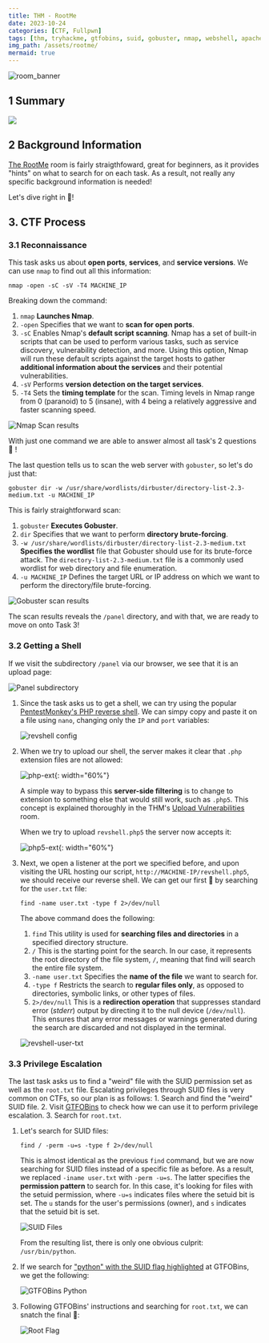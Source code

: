 ```yaml
---
title: THM - RootMe
date: 2023-10-24
categories: [CTF, Fullpwn]
tags: [thm, tryhackme, gtfobins, suid, gobuster, nmap, webshell, apache]
img_path: /assets/rootme/
mermaid: true
---
```


![room_banner](room-banner.png)

## 1 Summary

[![](https://mermaid.ink/img/pako:eNptkU1OwzAQRq9imU0qtZC1F0iU8CeBqBpYNSyceJxadexobANR04uwYc3tOAJOW6BIeGX5ffrmabymlRVAGZXavlRLjp7czgtD4jlbXJjQAHKvrHlijJU6wA5NF3kohUKovMWOkZOWG9B_M-dJModnQAckX4LWpChMcIDH_tWTz_e3j9Eo5hHELp4lCVrr_6F7GzKZnPam4e1QVNsyOA_YT_dCkdp-BsaD83fWrKAjs-sZGQy-BXbJsmu5c8rUJLpEvYlTAohUOrbF1_58b78dlz_eZG6Yd_VweT9VxvXZgAenSseaDCSJjsR5tCtgRzJND0iNAOaHpfKQDXv6RamkYxpX3XAl4l-st0OoX0IDBWXxKjiuClqYTczx4G3emYoyjwHGNLSCe8gUr5E3lEmuHWy-AFrKoPc?type=png)](https://mermaid.live/edit#pako:eNptkU1OwzAQRq9imU0qtZC1F0iU8CeBqBpYNSyceJxadexobANR04uwYc3tOAJOW6BIeGX5ffrmabymlRVAGZXavlRLjp7czgtD4jlbXJjQAHKvrHlijJU6wA5NF3kohUKovMWOkZOWG9B_M-dJModnQAckX4LWpChMcIDH_tWTz_e3j9Eo5hHELp4lCVrr_6F7GzKZnPam4e1QVNsyOA_YT_dCkdp-BsaD83fWrKAjs-sZGQy-BXbJsmu5c8rUJLpEvYlTAohUOrbF1_58b78dlz_eZG6Yd_VweT9VxvXZgAenSseaDCSJjsR5tCtgRzJND0iNAOaHpfKQDXv6RamkYxpX3XAl4l-st0OoX0IDBWXxKjiuClqYTczx4G3emYoyjwHGNLSCe8gUr5E3lEmuHWy-AFrKoPc)

## 2 Background Information

[The RootMe](https://tryhackme.com/room/rrootme) room is fairly straigthfoward, great for beginners, as it provides "hints" on what to search for on each task. As a result, not really any specific background information is needed!

Let's dive right in 🏃!

## 3. CTF Process

### 3.1 Reconnaissance

This task asks us about **open ports**, **services**, and **service versions**. We can use `nmap` to find out all this information:

```shell
nmap -open -sC -sV -T4 MACHINE_IP
```

Breaking down the command:
1. `nmap` **Launches Nmap**.
2. `-open` Specifies that we want to **scan for open ports**.
3. `-sC` Enables Nmap's **default script scanning**. Nmap has a set of built-in scripts that can be used to perform various tasks, such as service discovery, vulnerability detection, and more. Using this option, Nmap will run these default scripts against the target hosts to gather **additional information about the services** and their potential vulnerabilities.
4. `-sV` Performs **version detection on the target services**.
5. `-T4` Sets the **timing template** for the scan. Timing levels in Nmap range from 0 (paranoid) to 5 (insane), with 4 being a relatively aggressive and faster scanning speed.

![Nmap Scan results](nmap-scan.png)

With just one command we are able to answer almost all task's 2 questions 🍻 !

The last question tells us to scan the web server with `gobuster`, so let's do just that:

```shell
gobuster dir -w /usr/share/wordlists/dirbuster/directory-list-2.3-medium.txt -u MACHINE_IP
```

This is fairly straightforward scan:
1. `gobuster` **Executes Gobuster**.
2. `dir` Specifies that we want to perform **directory brute-forcing**.
3. `-w /usr/share/wordlists/dirbuster/directory-list-2.3-medium.txt` **Specifies the wordlist** file that Gobuster should use for its brute-force attack. The `directory-list-2.3-medium.txt` file is a commonly used wordlist for web directory and file enumeration.
4. `-u MACHINE_IP` Defines the target URL or IP address on which we want to perform the directory/file brute-forcing.

![Gobuster scan results](gobuster-scan.png)

The scan results reveals the `/panel` directory, and with that, we are ready to move on onto Task 3!

### 3.2 Getting a Shell

If we visit the subdirectory `/panel` via our browser, we see that it is an upload page:

![Panel subdirectory](panel-dir.png)

1. Since the task asks us to get a shell, we can try using the popular [PentestMonkey's PHP reverse shell](https://raw.githubusercontent.com/pentestmonkey/php-reverse-shell/master/php-reverse-shell.php). We can simpy copy and paste it on a file using `nano`, changing only the `IP` and `port` variables:

    ![revshell config](revshell.jpg)

2. When we try to upload our shell, the server makes it clear that `.php` extension files are not allowed:

    ![php-ext](php-ext.png){: width="60%"}

    A simple way to bypass this **server-side filtering** is to change to extension to something else that would still work, such as `.php5`. This concept is explained thoroughly in the THM's [Upload Vulnerabilities](https://tryhackme.com/room/uploadvulns) room.

    When we try to upload `revshell.php5` the server now accepts it:

    ![php5-ext](php5-ext.png){: width="60%"}

3. Next, we open a listener at the port we specified before, and upon visiting the URL hosting our script, `http://MACHINE-IP/revshell.php5`, we should receive our reverse shell. We can get our first 🚩 by searching for the `user.txt` file:

    ```shell
    find -name user.txt -type f 2>/dev/null
    ```

    The above command does the following:
    1.  `find` This utility is used for **searching files and directories** in a specified directory structure.
    2. `/` This is the starting point for the search. In our case, it represents the root directory of the file system, `/`, meaning that find will search the entire file system.
    3. `-name user.txt` Specifies the **name of the file** we want to search for.
    4. `-type f` Restricts the search to **regular files only**, as opposed to directories, symbolic links, or other types of files.
    5. `2>/dev/null` This is a **redirection operation** that suppresses standard error (*stderr*) output by directing it to the null device (`/dev/null`). This ensures that any error messages or warnings generated during the search are discarded and not displayed in the terminal.

    ![revshell-user-txt](user-txt.jpg)

### 3.3 Privilege Escalation

The last task asks us to find a "weird" file with the SUID permission set as well as the `root.txt` file. Escalating privileges through SUID files is very common on CTFs, so our plan is as follows:
    1. Search and find the "weird" SUID file.
    2. Visit [GTFOBins](https://gtfobins.github.io/) to check how we can use it to perform privilege escalation.
    3. Search for `root.txt`.

1. Let's search for SUID files:

    ```shell
    find / -perm -u=s -type f 2>/dev/null
    ```

    This is almost identical as the previous `find` command, but we are now searching for SUID files instead of a specific file as before. As a result, we replaced `-iname user.txt` with `-perm -u=s`. The latter specifies the **permission pattern** to search for. In this case, it's looking for files with the setuid permission, where `-u=s` indicates files where the setuid bit is set. The `u` stands for the user's permissions (owner), and `s` indicates that the setuid bit is set.

    ![SUID Files](python-suid.png)

    From the resulting list, there is only one obvious culprit: `/usr/bin/python`.

2. If we search for ["python" with the SUID flag highlighted](https://gtfobins.github.io/gtfobins/python/#suid) at GTFOBins, we get the following:

    ![GTFOBins Python](gtfobins-python-suid.png)

3. Following GTFOBins' instructions and searching for `root.txt`, we can snatch the final 🚩:

    ![Root Flag](root-txt.jpg)